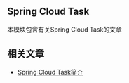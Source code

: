 ## Spring Cloud Task

本模块包含有关Spring Cloud Task的文章

## 相关文章

+ [Spring Cloud Task简介](http://tu-yucheng.github.io/springcloud/2023/05/13/spring-cloud-task.html)